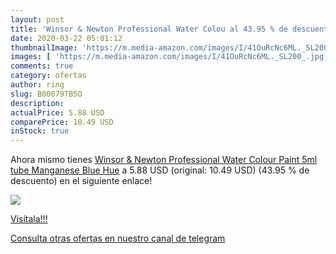 ```yaml
---
layout: post
title: 'Winsor & Newton Professional Water Colou al 43.95 % de descuento'
date: 2020-03-22 05:01:12
thumbnailImage: 'https://m.media-amazon.com/images/I/41OuRcNc6ML._SL200_.jpg'
images: [ 'https://m.media-amazon.com/images/I/41OuRcNc6ML._SL200_.jpg' ]
comments: true
category: ofertas
author: ring
slug: B00079TB5O
description:
actualPrice: 5.88 USD
comparePrice: 10.49 USD
inStock: true
---
```


Ahora mismo tienes [Winsor & Newton Professional Water Colour Paint  5ml tube  Manganese Blue Hue](https://www.amazon.com/dp/B00079TB5O/?tag=redken08-20) a 5.88 USD (original: 10.49 USD) (43.95 %  de descuento) en el siguiente enlace!

[![](https://m.media-amazon.com/images/I/41OuRcNc6ML._SL200_.jpg)](https://www.amazon.com/dp/B00079TB5O/?tag=redken08-20)

[Visítala!!!](https://www.amazon.com/dp/B00079TB5O/?tag=redken08-20)

[Consulta otras ofertas en nuestro canal de telegram](https://t.me/s/ofertas25)
